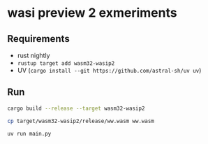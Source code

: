 # wasi preview 2 exmeriments

## Requirements

- rust nightly
- `rustup target add wasm32-wasip2`
- UV (`cargo install --git https://github.com/astral-sh/uv uv`)

## Run

```bash
cargo build --release --target wasm32-wasip2

cp target/wasm32-wasip2/release/ww.wasm ww.wasm

uv run main.py
```